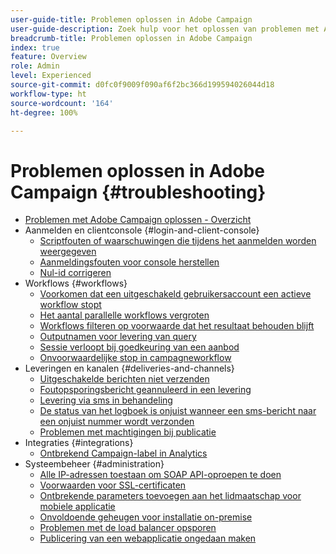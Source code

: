 ```yaml
---
user-guide-title: Problemen oplossen in Adobe Campaign
user-guide-description: Zoek hulp voor het oplossen van problemen met Adobe Campaign.
breadcrumb-title: Problemen oplossen in Adobe Campaign
index: true
feature: Overview
role: Admin
level: Experienced
source-git-commit: d0fc0f9009f090af6f2bc366d199594026044d18
workflow-type: ht
source-wordcount: '164'
ht-degree: 100%

---
```



# Problemen oplossen in Adobe Campaign {#troubleshooting}

+ [Problemen met Adobe Campaign oplossen - Overzicht](/help/troubleshoot-adobe-campaign/overview.md)
+ Aanmelden en clientconsole {#login-and-client-console}
   + [Scriptfouten of waarschuwingen die tijdens het aanmelden worden weergegeven](/help/troubleshoot-adobe-campaign/script-error-during-login-errors.md)
   + [Aanmeldingsfouten voor console herstellen](/help/troubleshoot-adobe-campaign/console-login-errors.md)
   + [Nul-id corrigeren](/help/troubleshoot-adobe-campaign/fixing-zero-id.md)
+ Workflows {#workflows}
   + [Voorkomen dat een uitgeschakeld gebruikersaccount een actieve workflow stopt](/help/troubleshoot-adobe-campaign/prevent-disabled-accounts-from-stopping-workflow.md)
   + [Het aantal parallelle workflows vergroten](/help/troubleshoot-adobe-campaign/increase-parallel-workflows.md)
   + [Workflows filteren op voorwaarde dat het resultaat behouden blijft](/help/troubleshoot-adobe-campaign/keep-result-workflow.md)
   + [Outputnamen voor levering van query](/help/troubleshoot-adobe-campaign/query-delivery-output-names.md)
   + [Sessie verloopt bij goedkeuring van een aanbod](/help/troubleshoot-adobe-campaign/session-expired-approving-offer.md)
   + [Onvoorwaardelijke stop in campagneworkflow](/help/troubleshoot-adobe-campaign/unconditional-stop-workflow.md)
+ Leveringen en kanalen {#deliveries-and-channels}
   + [Uitgeschakelde berichten niet verzenden](/help/troubleshoot-adobe-campaign/disabled-messages-sending-emails.md)
   + [Foutopsporingsbericht geannuleerd in een levering](/help/troubleshoot-adobe-campaign/message-cancelled-error.md)
   + [Levering via sms in behandeling](/help/troubleshoot-adobe-campaign/resolve-pending-state-sms-delivery.md)
   + [De status van het logboek is onjuist wanneer een sms-bericht naar een onjuist nummer wordt verzonden](/help/troubleshoot-adobe-campaign/sms-broad-log.md)
   + [Problemen met machtigingen bij publicatie](/help/troubleshoot-adobe-campaign/publishing-permissions-issues.md)
+ Integraties {#integrations}
   + [Ontbrekend Campaign-label in Analytics](/help/troubleshoot-adobe-campaign/missing-campaign-label.md)
+ Systeembeheer {#administration}
   + [Alle IP-adressen toestaan om SOAP API-oproepen te doen](/help/troubleshoot-adobe-campaign/allow-all-ip-address-to-make-soap-calls.md)
   + [Voorwaarden voor SSL-certificaten](/help/troubleshoot-adobe-campaign/ssl-pre-requisites.md)
   + [Ontbrekende parameters toevoegen aan het lidmaatschap voor mobiele applicatie](/help/troubleshoot-adobe-campaign/missing-parameters-app-subscription.md)
   + [Onvoldoende geheugen voor installatie on-premise](/help/troubleshoot-adobe-campaign/troubleshooting-memory-issues.md)
   + [Problemen met de load balancer opsporen](/help/troubleshoot-adobe-campaign/load-balancer-issues.md)
   + [Publicering van een webapplicatie ongedaan maken](/help/troubleshoot-adobe-campaign/unpublish-web-application.md)